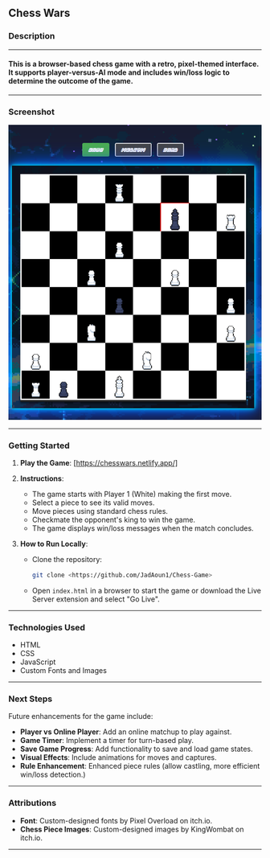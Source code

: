
## Chess Wars

### Description

---

#### This is a browser-based chess game with a retro, pixel-themed interface. It supports player-versus-AI mode and includes win/loss logic to determine the outcome of the game.  
---

### Screenshot

![Game Screenshot](assets/images/chess-game-screenshot.png)

---

### Getting Started

1. **Play the Game**: [https://chesswars.netlify.app/]  

2. **Instructions**:
   - The game starts with Player 1 (White) making the first move.
   - Select a piece to see its valid moves.
   - Move pieces using standard chess rules.
   - Checkmate the opponent's king to win the game.
   - The game displays win/loss messages when the match concludes.

3. **How to Run Locally**:
   - Clone the repository:
     ```bash
     git clone <https://github.com/JadAoun1/Chess-Game>
     ```
   - Open `index.html` in a browser to start the game or download the Live Server extension and select "Go Live".

---

### Technologies Used
- HTML
- CSS
- JavaScript 
- Custom Fonts and Images

---

### Next Steps
Future enhancements for the game include:
- **Player vs Online Player**: Add an online matchup to play against.
- **Game Timer**: Implement a timer for turn-based play.
- **Save Game Progress**: Add functionality to save and load game states.
- **Visual Effects**: Include animations for moves and captures.
- **Rule Enhancement**: Enhanced piece rules (allow castling, more efficient win/loss detection.)


---

### Attributions
- **Font**: Custom-designed fonts by Pixel Overload on itch.io.
- **Chess Piece Images**: Custom-designed images by KingWombat on itch.io.  

---
